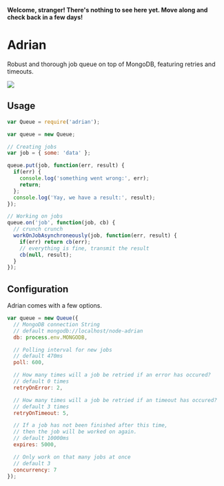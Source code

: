 **Welcome, stranger! There's nothing to see here yet. Move along and check back in a few days!**

# Adrian

Robust and thorough job queue on top of MongoDB, featuring retries and timeouts.

<img src='https://raw.github.com/strathausen/node-adrian/master/images/Monk_Hawaii.jpg' />

## Usage

```js
var Queue = require('adrian');

var queue = new Queue;

// Creating jobs
var job = { some: 'data' };

queue.put(job, function(err, result) {
  if(err) {
    console.log('something went wrong:', err);
    return;
  };
  console.log('Yay, we have a result:', result);
});

// Working on jobs
queue.on('job', function(job, cb) {
  // crunch crunch
  workOnJobAsynchroneously(job, function(err, result) {
    if(err) return cb(err);
    // everything is fine, transmit the result
    cb(null, result);
  }
});
```

## Configuration

Adrian comes with a few options.

```js
var queue = new Queue({
  // MongoDB connection String
  // default mongodb://localhost/node-adrian
  db: process.env.MONGODB,

  // Polling interval for new jobs
  // default 470ms
  poll: 600,

  // How many times will a job be retried if an error has occured?
  // default 0 times
  retryOnError: 2,

  // How many times will a job be retried if an timeout has occured?
  // default 3 times
  retryOnTimeout: 5,

  // If a job has not been finished after this time,
  // then the job will be worked on again.
  // default 10000ms
  expires: 5000,

  // Only work on that many jobs at once
  // default 3
  concurrency: 7
});
```
